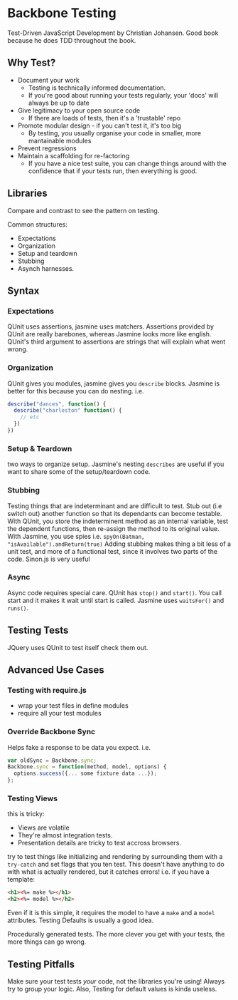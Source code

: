 # Backbone Testing

Test-Driven JavaScript Development by Christian Johansen. Good book because he does TDD throughout the book. 

## Why Test?
* Document your work
  * Testing is technically informed documentation.
  * If you're good about running your tests regularly, your 'docs' will always be up to date
* Give legitimacy to your open source code 
  * If there are loads of tests, then it's a 'trustable' repo
* Promote modular design - if you can't test it, it's too big
  * By testing, you usually organise your code in smaller, more mantainable modules
* Prevent regressions
* Maintain a scaffolding for re-factoring
  * If you have a nice test suite, you can change things around with the confidence that if your tests run, then everything is good.

## Libraries
Compare and contrast to see the pattern on testing. 

Common structures:
* Expectations
* Organization
* Setup and teardown
* Stubbing
* Asynch harnesses.

## Syntax
### Expectations
QUnit uses assertions, jasmine uses matchers. Assertions provided by QUnit are really barebones, whereas Jasmine looks more like english. 
QUnit's third argument to assertions are strings that will explain what went wrong.
### Organization
QUnit gives you modules, jasmine gives you `describe` blocks.
Jasmine is better for this because you can do nesting. i.e.
```js
describe("dances", function() {
  describe("charleston" function() {
    // etc
  })
})
```
### Setup & Teardown
two ways to organize setup. Jasmine's nesting `describes` are useful if you want to share some of the setup/teardown code. 

### Stubbing
Testing things that are indeterminant and are difficult to test. Stub out (i.e switch out) another function so that its dependants can become testable.
With QUnit, you store the indeterminent method as an internal variable, test the dependent functions, then re-assign the method to its original value.
With Jasmine, you use spies i.e. `spyOn(Batman, "isAvailable").andReturn(true)`
Adding stubbing makes thing a bit less of a unit test, and more of a functional test, since it involves two parts of the code. Sinon.js is very useful

### Async
Async code requires special care. QUnit has `stop()` and `start()`. You call start and it makes it wait until start is called.
Jasmine uses `waitsFor()` and `runs()`. 

## Testing Tests
JQuery uses QUnit to test itself check them out.

## Advanced Use Cases
### Testing with require.js
* wrap your test files in define modules
* require all your test modules

### Override Backbone Sync
Helps fake a response to be data you expect.
i.e.
```js
var oldSync = Backbone.sync;
Backbone.sync = function(method, model, options) {
  options.success({... some fixture data ...});
};
```

### Testing Views
this is tricky:
* Views are volatile
* They're almost integration tests. 
* Presentation details are tricky to test accross browsers.

try to test things like initializing and rendering by surrounding them with a `try-catch` and set flags that you ten test. This doesn't have anything to do with what is actually rendered, but it catches errors!
i.e. if you have a template:
```html
<h1><%= make %></h1>
<h2><%= model %></h2>
```
Even if it is this simple, it requires the model to have a `make` and a `model` attributes. Testing Defaults is usually a good idea.

Procedurally generated tests. The more clever you get with your tests, the more things can go wrong.

## Testing Pitfalls
Make sure your test tests *your* code, not the libraries you're using!
Always try to group your logic. Also, Testing for default values is kinda useless. 



